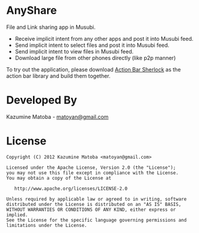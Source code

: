 AnyShare
=========================
File and Link sharing app in Musubi.
- Receive implicit intent from any other apps and post it into Musubi feed.
- Send implicit intent to select files and post it into Musubi feed.
- Send implicit intent to view files in Musubi feed.
- Download large file from other phones directly (like p2p manner)

To try out the application, please download [Action Bar Sherlock][1] as the action bar library and build them together.



Developed By
============

Kazumine Matoba - <matoyan@gmail.com>



License
=======

    Copyright (C) 2012 Kazumine Matoba <matoyan@gmail.com>

    Licensed under the Apache License, Version 2.0 (the "License");
    you may not use this file except in compliance with the License.
    You may obtain a copy of the License at

       http://www.apache.org/licenses/LICENSE-2.0

    Unless required by applicable law or agreed to in writing, software
    distributed under the License is distributed on an "AS IS" BASIS,
    WITHOUT WARRANTIES OR CONDITIONS OF ANY KIND, either express or implied.
    See the License for the specific language governing permissions and
    limitations under the License.





 [1]: http://actionbarsherlock.com